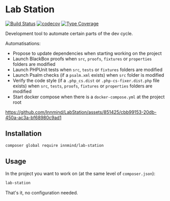 # Lab Station

[![Build Status](https://github.com/Innmind/LabStation/workflows/CI/badge.svg?branch=master)](https://github.com/Innmind/LabStation/actions?query=workflow%3ACI)
[![codecov](https://codecov.io/gh/Innmind/LabStation/branch/develop/graph/badge.svg)](https://codecov.io/gh/Innmind/LabStation)
[![Type Coverage](https://shepherd.dev/github/Innmind/LabStation/coverage.svg)](https://shepherd.dev/github/Innmind/LabStation)

Development tool to automate certain parts of the dev cycle.

Automatisations:
- Propose to update dependencies when starting working on the project
- Launch BlackBox proofs when `src`, `proofs`, `fixtures` or `properties` folders are modified
- Launch PHPUnit tests when `src`, `tests` or `fixtures` folders are modified
- Launch Psalm checks (if a `psalm.xml` exists) when `src` folder is modified
- Verify the code style (if a `.php_cs.dist` or `.php-cs-fixer.dist.php` file exists) when `src`, `tests`, `proofs`, `fixtures` or `properties` folders are modified
- Start docker compose when there is a `docker-compose.yml` at the project root

https://github.com/Innmind/LabStation/assets/851425/cbb99153-20db-450a-ac3a-bf68980c9ad1

## Installation

```sh
composer global require innmind/lab-station
```

## Usage

In the project you want to work on (at the same level of `composer.json`):

```sh
lab-station
```

That's it, no configuration needed.
